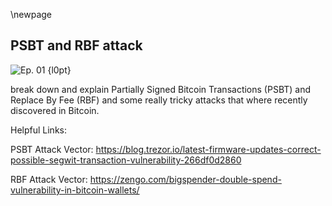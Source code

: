 \newpage
## PSBT and RBF attack


![Ep. 01 {l0pt}](qr/01.png)

break down and explain Partially Signed Bitcoin Transactions (PSBT) and Replace By Fee (RBF) and some really tricky attacks that where recently discovered in Bitcoin.

Helpful Links:

PSBT Attack Vector: https://blog.trezor.io/latest-firmware-updates-correct-possible-segwit-transaction-vulnerability-266df0d2860

RBF Attack Vector: https://zengo.com/bigspender-double-spend-vulnerability-in-bitcoin-wallets/
